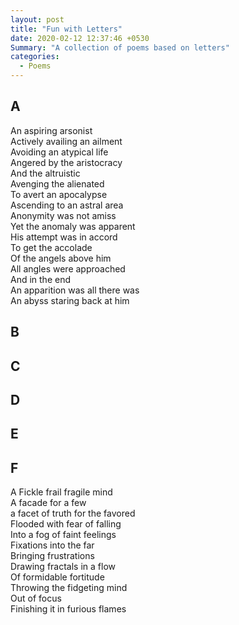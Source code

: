 ```yaml
---
layout: post
title: "Fun with Letters"
date: 2020-02-12 12:37:46 +0530
Summary: "A collection of poems based on letters"
categories:
  - Poems
---
```


## A

An aspiring arsonist  
Actively availing an ailment   
Avoiding an atypical life  
Angered by the aristocracy  
And the altruistic   
Avenging the alienated  
To avert an apocalypse  
Ascending to an astral area  
Anonymity was not amiss  
Yet the anomaly was apparent  
His attempt was in accord  
To get the accolade   
Of the angels above him  
All angles were approached  
And in the end  
An apparition was all there was  
An abyss staring back at him  

## B
## C
## D
## E
## F

A Fickle frail fragile mind  
A facade for a few  
a facet of truth for the favored   
Flooded with fear of falling  
Into a fog of faint feelings  
Fixations into the far  
Bringing frustrations  
Drawing fractals in a flow   
Of formidable fortitude  
Throwing the fidgeting mind  
Out of focus  
Finishing it in furious flames


